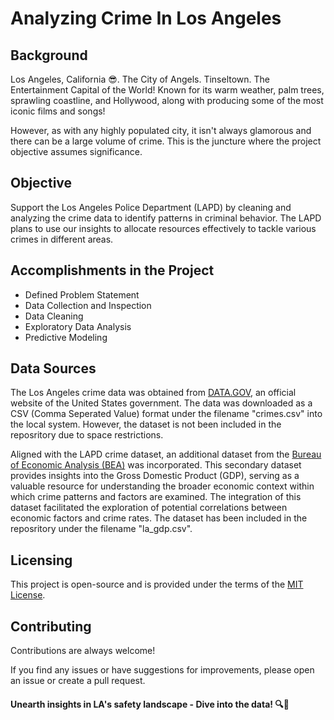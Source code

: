 
# Analyzing Crime In Los Angeles

## Background
Los Angeles, California 😎. The City of Angels. Tinseltown. The Entertainment Capital of the World! Known for its warm weather, palm trees, sprawling coastline, and Hollywood, along with producing some of the most iconic films and songs!

However, as with any highly populated city, it isn't always glamorous and there can be a large volume of crime. This is the juncture where the project objective assumes significance.


## Objective
Support the Los Angeles Police Department (LAPD) by cleaning and analyzing the crime data to identify patterns in criminal behavior. The LAPD plans to use our insights to allocate resources effectively to tackle various crimes in different areas.


## Accomplishments in the Project
- Defined Problem Statement
- Data Collection and Inspection
- Data Cleaning
- Exploratory Data Analysis
- Predictive Modeling


## Data Sources
The Los Angeles crime data was obtained from [DATA.GOV](https://catalog.data.gov/dataset/crime-data-from-2020-to-present), an official website of the United States government. The data was downloaded as a CSV (Comma Seperated Value) format under the filename "crimes.csv" into the local system. However, the dataset is not been included in the reposritory due to space restrictions.

Aligned with the LAPD crime dataset, an additional dataset from the [Bureau of Economic Analysis (BEA)](https://www.bea.gov/tools/) was incorporated. This secondary dataset provides insights into the Gross Domestic Product (GDP), serving as a valuable resource for understanding the broader economic context within which crime patterns and factors are examined. The integration of this dataset facilitated the exploration of potential correlations between economic factors and crime rates. The dataset has been included in the reposritory under the filename "la_gdp.csv".


## Licensing
This project is open-source and is provided under the terms of the [MIT License](https://choosealicense.com/licenses/mit/).


## Contributing
Contributions are always welcome!

If you find any issues or have suggestions for improvements, please open an issue or create a pull request.


#### Unearth insights in LA's safety landscape - Dive into the data! 🔍🚨